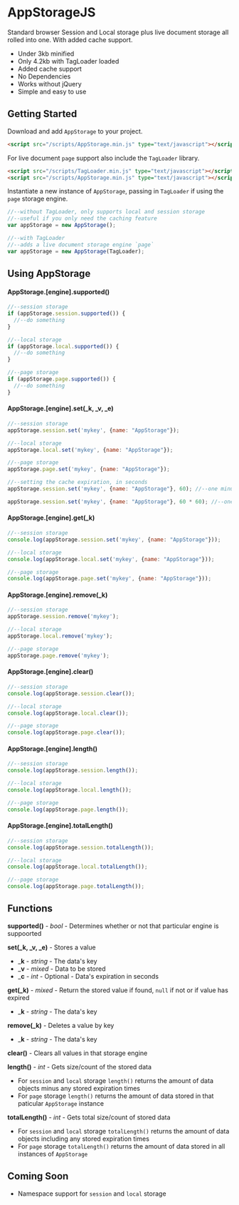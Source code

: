 # AppStorageJS

Standard browser Session and Local storage plus live document storage all rolled into one. With added cache support.

* Under 3kb minified
* Only 4.2kb with TagLoader loaded
* Added cache support
* No Dependencies
* Works without jQuery
* Simple and easy to use

## Getting Started
Download and add `AppStorage` to your project.

```html
<script src="/scripts/AppStorage.min.js" type="text/javascript"></script>
```

For live document `page` support also include the `TagLoader` library.

```html
<script src="/scripts/TagLoader.min.js" type="text/javascript"></script>
<script src="/scripts/AppStorage.min.js" type="text/javascript"></script>
```

Instantiate a new instance of `AppStorage`, passing in `TagLoader` if using the `page` storage engine.

```javascript
//--without TagLoader, only supports local and session storage
//--useful if you only need the caching feature
var appStorage = new AppStorage();

//--with TagLoader
//--adds a live document storage engine `page`
var appStorage = new AppStorage(TagLoader);
```

## Using AppStorage

#### AppStorage.[engine].supported()

```javascript
//--session storage
if (appStorage.session.supported()) {
  //--do something
}

//--local storage
if (appStorage.local.supported()) {
  //--do something
}

//--page storage
if (appStorage.page.supported()) {
  //--do something
}
```

#### AppStorage.[engine].set(_k, _v, _e)

```javascript
//--session storage
appStorage.session.set('mykey', {name: "AppStorage"});

//--local storage
appStorage.local.set('mykey', {name: "AppStorage"});

//--page storage
appStorage.page.set('mykey', {name: "AppStorage"});

//--setting the cache expiration, in seconds
appStorage.session.set('mykey', {name: "AppStorage"}, 60); //--one minute

appStorage.session.set('mykey', {name: "AppStorage"}, 60 * 60); //--one hour
```

#### AppStorage.[engine].get(_k)

```javascript
//--session storage
console.log(appStorage.session.set('mykey', {name: "AppStorage"}));

//--local storage
console.log(appStorage.local.set('mykey', {name: "AppStorage"}));

//--page storage
console.log(appStorage.page.set('mykey', {name: "AppStorage"}));
```

#### AppStorage.[engine].remove(_k)

```javascript
//--session storage
appStorage.session.remove('mykey');

//--local storage
appStorage.local.remove('mykey');

//--page storage
appStorage.page.remove('mykey');
```

#### AppStorage.[engine].clear()

```javascript
//--session storage
console.log(appStorage.session.clear());

//--local storage
console.log(appStorage.local.clear());

//--page storage
console.log(appStorage.page.clear());
```

#### AppStorage.[engine].length()

```javascript
//--session storage
console.log(appStorage.session.length());

//--local storage
console.log(appStorage.local.length());

//--page storage
console.log(appStorage.page.length());
```

#### AppStorage.[engine].totalLength()

```javascript
//--session storage
console.log(appStorage.session.totalLength());

//--local storage
console.log(appStorage.local.totalLength());

//--page storage
console.log(appStorage.page.totalLength());
```

## Functions

**supported()** - *bool* - Determines whether or not that particular engine is suppoorted

**set(_k, _v, _e)** - Stores a value
  * ___k__ - *string* - The data's key
  * ___v__ - *mixed* - Data to be stored
  * ___c__ - *int* - Optional - Data's expiration in seconds

**get(_k)** - *mixed* - Return the stored value if found, `null` if not or if value has expired
  * ___k__ - *string* - The data's key

**remove(_k)** - Deletes a value by key
  * ___k__ - *string* - The data's key

**clear()** - Clears all values in that storage engine

**length()** - *int* - Gets size/count of the stored data
  * For `session` and `local` storage `length()` returns the amount of data objects minus any stored expiration times
  * For `page` storage `length()` returns the amount of data stored in that paticular `AppStorage` instance

**totalLength()** - *int* - Gets total size/count of stored data
  * For `session` and `local` storage `totalLength()` returns the amount of data objects including any stored expiration times
  * For `page` storage `totalLength()`  returns the amount of data stored in all instances of `AppStorage`

## Coming Soon

* Namespace support for `session` and `local` storage